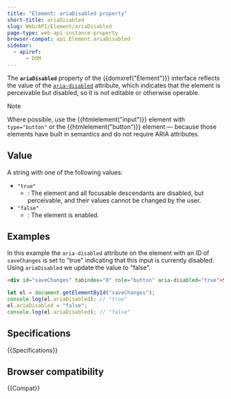 ```yaml
---
title: "Element: ariaDisabled property"
short-title: ariaDisabled
slug: Web/API/Element/ariaDisabled
page-type: web-api-instance-property
browser-compat: api.Element.ariaDisabled
sidebar:
  - apiref:
      - DOM
---
```


The **`ariaDisabled`** property of the {{domxref("Element")}} interface reflects the value of the [`aria-disabled`](/en-US/docs/Web/Accessibility/ARIA/Reference/Attributes/aria-disabled) attribute, which indicates that the element is perceivable but disabled, so it is not editable or otherwise operable.

> [!NOTE]
> Where possible, use the {{htmlelement("input")}} element with `type="button"` or the {{htmlelement("button")}} element — because those elements have built in semantics and do not require ARIA attributes.

## Value

A string with one of the following values:

- `"true"`
  - : The element and all focusable descendants are disabled, but perceivable, and their values cannot be changed by the user.
- `"false"`
  - : The element is enabled.

## Examples

In this example the `aria-disabled` attribute on the element with an ID of `saveChanges` is set to "true" indicating that this input is currently disabled. Using `ariaDisabled` we update the value to "false".

```html
<div id="saveChanges" tabindex="0" role="button" aria-disabled="true">Save</div>
```

```js
let el = document.getElementById("saveChanges");
console.log(el.ariaDisabled); // "true"
el.ariaDisabled = "false";
console.log(el.ariaDisabled); // "false"
```

## Specifications

{{Specifications}}

## Browser compatibility

{{Compat}}
